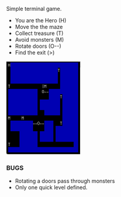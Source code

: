 Simple terminal game.

* You are the Hero (H)
* Move the the maze
* Collect treasure (T)
* Avoid monsters (M)
* Rotate doors (O--)
* Find the exit (>)

![Screenshot](screenshot.png?raw=true)


### BUGS

* Rotating a doors pass through monsters
* Only one quick level defined.
